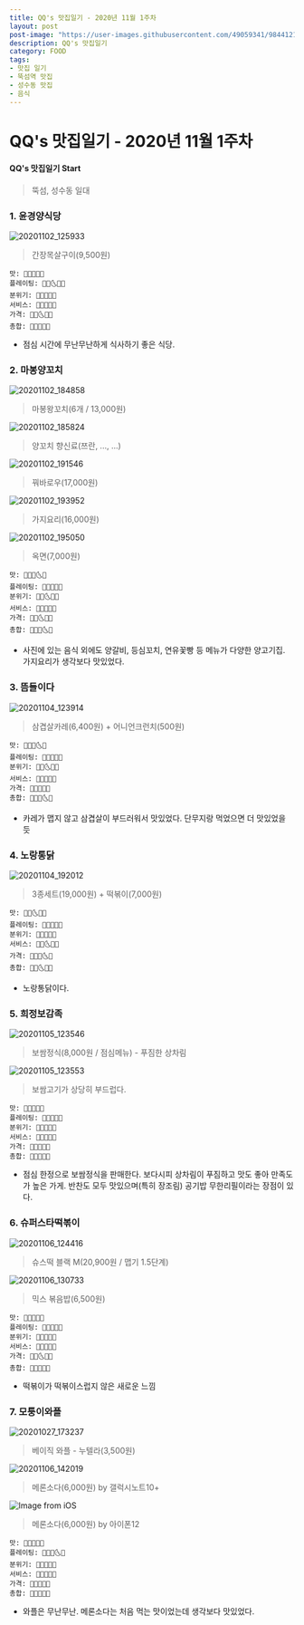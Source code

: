 ```yaml
---
title: QQ's 맛집일기 - 2020년 11월 1주차
layout: post
post-image: "https://user-images.githubusercontent.com/49059341/98441210-2fe39680-2140-11eb-88bd-287e657c52b0.jpg"
description: QQ's 맛집일기
category: FOOD
tags:
- 맛집 일기
- 뚝섬역 맛집
- 성수동 맛집
- 음식
---
```


# QQ's 맛집일기 - 2020년 11월 1주차

#### QQ's 맛집일기 Start

> 뚝섬, 성수동 일대

### 1. 윤경양식당

![20201102_125933](https://user-images.githubusercontent.com/49059341/98440995-a3d16f00-213f-11eb-86c9-49fdc623afab.jpg)

> 간장목살구이(9,500원)

    맛: 🌝🌝🌝🌚🌚
    플레이팅: 🌝🌝🌜🌚🌚
    분위기: 🌝🌝🌝🌚🌚
    서비스: 🌝🌝🌝🌚🌚
    가격: 🌝🌝🌜🌚🌚
    총합: 🌝🌝🌝🌚🌚

- 점심 시간에 무난무난하게 식사하기 좋은 식당.

### 2. 마봉양꼬치

![20201102_184858](https://user-images.githubusercontent.com/49059341/98441004-afbd3100-213f-11eb-99ab-dfc34f265dce.jpg)

> 마봉왕꼬치(6개 / 13,000원)

![20201102_185824](https://user-images.githubusercontent.com/49059341/98441068-d67b6780-213f-11eb-86ed-61e448d0d86b.jpg)

> 양꼬치 향신료(쯔란, ..., ...)

![20201102_191546](https://user-images.githubusercontent.com/49059341/98441110-e85d0a80-213f-11eb-97e7-a78a61881758.jpg)

> 꿔바로우(17,000원)

![20201102_193952](https://user-images.githubusercontent.com/49059341/98441152-fca10780-213f-11eb-920f-9ec27fcbe6f1.jpg)

> 가지요리(16,000원)

![20201102_195050](https://user-images.githubusercontent.com/49059341/98441162-075b9c80-2140-11eb-9f43-2d5a976a4110.jpg)

> 옥면(7,000원)

    맛: 🌝🌝🌝🌜🌚
    플레이팅: 🌝🌝🌚🌚🌚
    분위기: 🌝🌝🌜🌚🌚
    서비스: 🌝🌝🌝🌚🌚
    가격: 🌝🌝🌜🌚🌚
    총합: 🌝🌝🌝🌜🌚

- 사진에 있는 음식 외에도 양갈비, 등심꼬치, 연유꽃빵 등 메뉴가 다양한 양고기집. 가지요리가 생각보다 맛있었다.

### 3. 뜸들이다

![20201104_123914](https://user-images.githubusercontent.com/49059341/98442090-fa41ac00-2145-11eb-8df9-f84d5faa1aa1.jpg)

> 삼겹살카레(6,400원) + 어니언크런치(500원)

    맛: 🌝🌝🌝🌜🌚
    플레이팅: 🌝🌝🌚🌚🌚
    분위기: 🌝🌝🌜🌚🌚
    서비스: 🌝🌝🌝🌝🌚
    가격: 🌝🌝🌝🌚🌚
    총합: 🌝🌝🌝🌜🌚
    
- 카레가 맵지 않고 삼겹살이 부드러워서 맛있었다. 단무지랑 먹었으면 더 맛있었을 듯

### 4. 노랑통닭

![20201104_192012](https://user-images.githubusercontent.com/49059341/98441182-180c1280-2140-11eb-9b36-c6290c24b80c.jpg)

> 3종세트(19,000원) + 떡볶이(7,000원)

    맛: 🌝🌝🌜🌚🌚
    플레이팅: 🌝🌝🌚🌚🌚
    분위기: 🌝🌝🌚🌚🌚
    서비스: 🌝🌝🌜🌚🌚
    가격: 🌝🌝🌝🌜🌚
    총합: 🌝🌝🌜🌚🌚
    
- 노랑통닭이다.

### 5. 희정보감족

![20201105_123546](https://user-images.githubusercontent.com/49059341/98441210-2fe39680-2140-11eb-88bd-287e657c52b0.jpg)

> 보쌈정식(8,000원 / 점심메뉴) - 푸짐한 상차림

![20201105_123553](https://user-images.githubusercontent.com/49059341/98441220-3b36c200-2140-11eb-9ded-b7c1e6298827.jpg)

> 보쌈고기가 상당히 부드럽다.

    맛: 🌝🌝🌝🌝🌚
    플레이팅: 🌝🌝🌝🌚🌚
    분위기: 🌝🌝🌝🌚🌚
    서비스: 🌝🌝🌝🌚🌚
    가격: 🌝🌝🌝🌝🌚
    총합: 🌝🌝🌝🌝🌚
    
- 점심 한정으로 보쌈정식을 판매한다. 보다시피 상차림이 푸짐하고 맛도 좋아 만족도가 높은 가게. 반찬도 모두 맛있으며(특히 장조림) 공기밥 무한리필이라는 장점이 있다.

### 6. 슈퍼스타떡볶이

![20201106_124416](https://user-images.githubusercontent.com/49059341/98441226-4689ed80-2140-11eb-9f5c-3c1b1a4c7b74.jpg)

> 슈스떡 블랙 M(20,900원 / 맵기 1.5단계)

![20201106_130733](https://user-images.githubusercontent.com/49059341/98441231-543f7300-2140-11eb-8e6e-4d9bd1dd4a4b.jpg)

> 믹스 볶음밥(6,500원)

    맛: 🌝🌝🌚🌚🌚
    플레이팅: 🌝🌝🌚🌚🌚
    분위기: 🌝🌝🌚🌚🌚
    서비스: 🌝🌝🌝🌚🌚
    가격: 🌝🌝🌜🌚🌚
    총합: 🌝🌝🌚🌚🌚
    
- 떡볶이가 떡볶이스럽지 않은 새로운 느낌

### 7. 모퉁이와플

![20201027_173237](https://user-images.githubusercontent.com/49059341/98442634-0418de80-2149-11eb-9aeb-4a179da479d1.jpg)

> 베이직 와플 - 누텔라(3,500원)

![20201106_142019](https://user-images.githubusercontent.com/49059341/98441239-64efe900-2140-11eb-8ee3-e559c37463ae.jpg)

> 메론소다(6,000원) by 갤럭시노트10+

![Image from iOS](https://user-images.githubusercontent.com/49059341/98441246-6e795100-2140-11eb-98e7-4891fa4dd4f1.jpg)

> 메론소다(6,000원) by 아이폰12

    맛: 🌝🌝🌝🌚🌚
    플레이팅: 🌝🌝🌝🌜🌚
    분위기: 🌝🌝🌝🌚🌚
    서비스: 🌝🌝🌝🌚🌚
    가격: 🌝🌝🌝🌚🌚
    총합: 🌝🌝🌝🌚🌚
    
- 와플은 무난무난. 메론소다는 처음 먹는 맛이었는데 생각보다 맛있었다.
